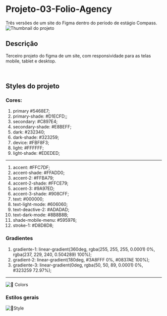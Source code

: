 # Projeto-03-Folio-Agency
Três versões de um site do Figma dentro do período de estágio Compass.
![Thumbnail do projeto](https://user-images.githubusercontent.com/100351576/189713483-d2a00d3f-4aca-4680-812d-48eebfacd940.png)

## Descrição
Terceiro projeto do figma de um site, com responsividade para as telas mobile, tablet e desktop.

<br>

## Styles do projeto

### Cores:
1. primary #5468E7;
2. primary-shade: #D1ECFD;;
3. secondary: #C897E4;
4. secondary-shade: #E8BEFF;
5. dark: #232340;
6. dark-shade: #323259;
7. device: #FBF8F3; 
8. light: #FFFFFF;
9. light-shade: #EDEDED;

***

1. accent: #FFC7DF;
2. accent-shade: #FFADD0;
3. accent-2: #FFBA79;
4. accent-2-shade: #FFCE79;
5. accent-3: #9A97ED;
6. accent-3-shade: #908CFF;
7. text: #000000;
8. text-light-mode: #606060;
9. text-deactive-2: #ADADAD;
10. text-dark-mode: #8B8B8B;
11. shade-mobile-menu: #595976;
12. stroke-1: #D8D8D8;

### Gradientes

1. gradiente-1: linear-gradient(360deg, rgba(255, 255, 255, 0.0001) 0%, rgba(237, 229, 240, 0.504289) 100%);
2. gradient-2: linear-gradient(180deg, #3A8FFF 0%, #0837AE 100%);
3. gradiente-3:  linear-gradient(0deg, rgba(50, 50, 89, 0.0001) 0%, #323259 72.97%);


***



![🌈 Colors](https://user-images.githubusercontent.com/100351576/189714647-1e9bcbab-e66b-44fa-b2ea-c9cab69363a4.png)

### Estilos gerais
![🌈Style](https://user-images.githubusercontent.com/100351576/189714722-509ce8d9-e09e-4092-94bb-c5e0e1ff24f3.png)

<br>
